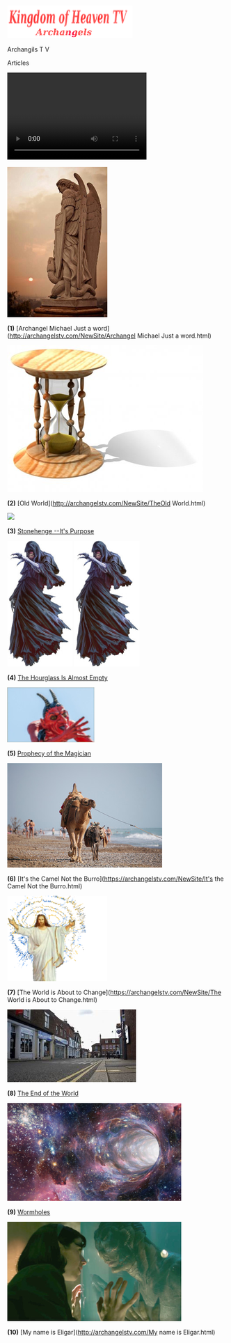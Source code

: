 
![](images/logo_main.png)


Archangils  T V

Articles

<video src="http://kidsbooksandfun.com/Videos/racoon.mp4" width="320" height="200" controls preload></video>

![](images/stmich.jpg)

**(1)** [Archangel Michael Just a word](http://archangelstv.com/NewSite/Archangel Michael Just a word.html)

![](images/hourglass2.jpg)

**(2)** [Old World](http://archangelstv.com/NewSite/TheOld World.html)

![](images/stoneheng.jpg)

**(3)** [Stonehenge --It's Purpose](http://archangelstv.com/ANewSiteFile/Stonehenge/index.html)

![](images/Belicamp4.jpg)    ![](images/Belicamp4.jpg)

**(4)** [The Hourglass Is Almost Empty](http://archangelstv.com/ANewSiteFile/TheHourglassIsAlmostEmpty/index.html)

![](images/belicamp.jpg)

**(5)** [Prophecy of the Magician](https://archangelstv.com/ANewSiteFile/theProphecyoftheMagician/index.html)

![](images/camel1.jpg)

**(6)** [It's the Camel Not the Burro](https://archangelstv.com/NewSite/It's the Camel Not the Burro.html)

![](images/user3_bg.png)

**(7)** [The World is About to Change](https://archangelstv.com/NewSite/The World is About to Change.html)

![](images/end6.jpg)

**(8)** [The End of the World](https://archangelstv.com/ANewSiteFile/TheEndoftheWorld/index.html)

![](images/What-is-a-Wormhole.jpg)
  
**(9)** [Wormholes](http://archangelstv.com/NewSite/Wormholes/index.html)

![](images/8.jpg)

**(10)** [My name is Eligar](http://archangelstv.com/My name is Eligar.html)



